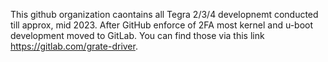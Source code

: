 This github organization caontains all Tegra 2/3/4 developnemt conducted till approx, mid 2023. After GitHub enforce of 2FA most kernel and u-boot development moved to GitLab. You can find those via this link https://gitlab.com/grate-driver.
